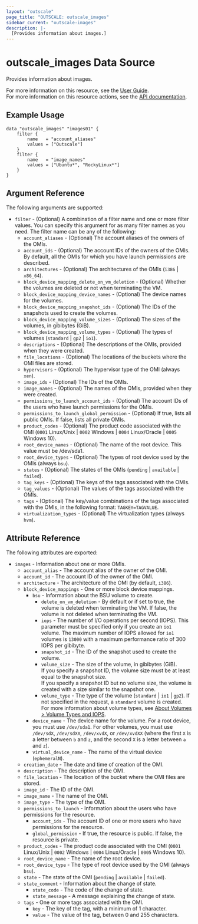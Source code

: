 ```yaml
---
layout: "outscale"
page_title: "OUTSCALE: outscale_images"
sidebar_current: "outscale-images"
description: |-
  [Provides information about images.]
---
```


# outscale_images Data Source

Provides information about images.

For more information on this resource, see the [User Guide](https://docs.outscale.com/en/userguide/About-OMIs.html).  
For more information on this resource actions, see the [API documentation](https://docs.outscale.com/api#3ds-outscale-api-image).

## Example Usage

```hcl
data "outscale_images" "images01" {
    filter {
        name   = "account_aliases"
        values = ["Outscale"]
    }
    filter {
        name   = "image_names"
        values = ["Ubuntu*", "RockyLinux*"]
    }
}
```

## Argument Reference

The following arguments are supported:

* `filter` - (Optional) A combination of a filter name and one or more filter values. You can specify this argument for as many filter names as you need. The filter name can be any of the following:
    * `account_aliases` - (Optional) The account aliases of the owners of the OMIs.
    * `account_ids` - (Optional) The account IDs of the owners of the OMIs. By default, all the OMIs for which you have launch permissions are described.
    * `architectures` - (Optional) The architectures of the OMIs (`i386` \| `x86_64`).
    * `block_device_mapping_delete_on_vm_deletion` - (Optional) Whether the volumes are deleted or not when terminating the VM.
    * `block_device_mapping_device_names` - (Optional) The device names for the volumes.
    * `block_device_mapping_snapshot_ids` - (Optional) The IDs of the snapshots used to create the volumes.
    * `block_device_mapping_volume_sizes` - (Optional) The sizes of the volumes, in gibibytes (GiB).
    * `block_device_mapping_volume_types` - (Optional) The types of volumes (`standard` \| `gp2` \| `io1`).
    * `descriptions` - (Optional) The descriptions of the OMIs, provided when they were created.
    * `file_locations` - (Optional) The locations of the buckets where the OMI files are stored.
    * `hypervisors` - (Optional) The hypervisor type of the OMI (always `xen`).
    * `image_ids` - (Optional) The IDs of the OMIs.
    * `image_names` - (Optional) The names of the OMIs, provided when they were created.
    * `permissions_to_launch_account_ids` - (Optional) The account IDs of the users who have launch permissions for the OMIs.
    * `permissions_to_launch_global_permission` - (Optional) If true, lists all public OMIs. If false, lists all private OMIs.
    * `product_codes` - (Optional) The product code associated with the OMI (`0001` Linux/Unix \| `0002` Windows \| `0004` Linux/Oracle \| `0005` Windows 10).
    * `root_device_names` - (Optional) The name of the root device. This value must be /dev/sda1.
    * `root_device_types` - (Optional) The types of root device used by the OMIs (always `bsu`).
    * `states` - (Optional) The states of the OMIs (`pending` \| `available` \| `failed`).
    * `tag_keys` - (Optional) The keys of the tags associated with the OMIs.
    * `tag_values` - (Optional) The values of the tags associated with the OMIs.
    * `tags` - (Optional) The key/value combinations of the tags associated with the OMIs, in the following format: `TAGKEY=TAGVALUE`.
    * `virtualization_types` - (Optional) The virtualization types (always `hvm`).

## Attribute Reference

The following attributes are exported:

* `images` - Information about one or more OMIs.
    * `account_alias` - The account alias of the owner of the OMI.
    * `account_id` - The account ID of the owner of the OMI.
    * `architecture` - The architecture of the OMI (by default, `i386`).
    * `block_device_mappings` - One or more block device mappings.
        * `bsu` - Information about the BSU volume to create.
            * `delete_on_vm_deletion` - By default or if set to true, the volume is deleted when terminating the VM. If false, the volume is not deleted when terminating the VM.
            * `iops` - The number of I/O operations per second (IOPS). This parameter must be specified only if you create an `io1` volume. The maximum number of IOPS allowed for `io1` volumes is `13000` with a maximum performance ratio of 300 IOPS per gibibyte.
            * `snapshot_id` - The ID of the snapshot used to create the volume.
            * `volume_size` - The size of the volume, in gibibytes (GiB).<br />
If you specify a snapshot ID, the volume size must be at least equal to the snapshot size.<br />
If you specify a snapshot ID but no volume size, the volume is created with a size similar to the snapshot one.
            * `volume_type` - The type of the volume (`standard` \| `io1` \| `gp2`). If not specified in the request, a `standard` volume is created.<br />
For more information about volume types, see [About Volumes > Volume Types and IOPS](https://docs.outscale.com/en/userguide/About-Volumes.html#_volume_types_and_iops).
        * `device_name` - The device name for the volume. For a root device, you must use `/dev/sda1`. For other volumes, you must use `/dev/sdX`, `/dev/sdXX`, `/dev/xvdX`, or `/dev/xvdXX` (where the first `X` is a letter between `b` and `z`, and the second `X` is a letter between `a` and `z`).
        * `virtual_device_name` - The name of the virtual device (`ephemeralN`).
    * `creation_date` - The date and time of creation of the OMI.
    * `description` - The description of the OMI.
    * `file_location` - The location of the bucket where the OMI files are stored.
    * `image_id` - The ID of the OMI.
    * `image_name` - The name of the OMI.
    * `image_type` - The type of the OMI.
    * `permissions_to_launch` - Information about the users who have permissions for the resource.
        * `account_ids` - The account ID of one or more users who have permissions for the resource.
        * `global_permission` - If true, the resource is public. If false, the resource is private.
    * `product_codes` - The product code associated with the OMI (`0001` Linux/Unix \| `0002` Windows \| `0004` Linux/Oracle \| `0005` Windows 10).
    * `root_device_name` - The name of the root device.
    * `root_device_type` - The type of root device used by the OMI (always `bsu`).
    * `state` - The state of the OMI (`pending` \| `available` \| `failed`).
    * `state_comment` - Information about the change of state.
        * `state_code` - The code of the change of state.
        * `state_message` - A message explaining the change of state.
    * `tags` - One or more tags associated with the OMI.
        * `key` - The key of the tag, with a minimum of 1 character.
        * `value` - The value of the tag, between 0 and 255 characters.
